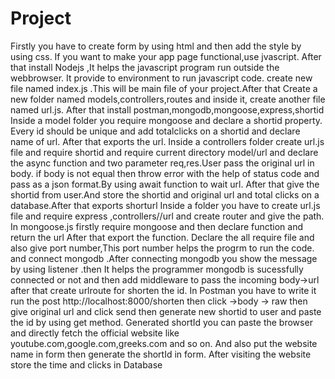 # Project
Firstly you have to create form by using html and then add the style by using css.
If you want to make your app page functional,use jvascript.
After that install Nodejs ,It helps the javascript program run outside the webbrowser.
It provide to environment to run javascript code.
create new file named index.js .This will be main file of your project.After that 
Create a new folder named models,controllers,routes and inside it, create another file named url.js.
After that install postman,mongodb,mongoose,express,shortid
Inside a model folder you require mongoose and declare a shortid property.
Every id should be unique and add totalclicks on a shortid and declare name of url.
After that exports the url.
Inside a controllers folder create url.js file and require shortid and require current directory model/url and declare the async function and two parameter req,res.User pass the original url in  body. if body is not equal then throw error with the help of status code and pass as a json format.By using await function to wait url.
After that give the shortid from user.And store the shortid and original url and total clicks on a database.After that exports shorturl
Inside a folder you have to create url.js file and require express ,controllers//url
and create router and give the path.
In mongoose.js firstly require mongoose and then declare function and return  the url
After that export the function.
Declare the all require file and also give port number,This port number helps the progrm to run the code. and connect mongodb .After connecting mongodb you show the message by using listener .then 
It helps the programmer mongodb is sucessfully connected or not
and then add middleware to pass the incoming body->url after that create urlroute for shorten the id.
 In Postman you have to write it run the post http://localhost:8000/shorten then click ->body -> raw
 then give original url and click send then generate new shortid to user and paste the id
 by using get method.
 Generated  shortId you can paste the browser and directly fetch the official website like youtube.com,google.com,greeks.com and so on. And also put the website name in form then generate the shortId in form.
 After visiting the website store the time and clicks in Database
 
 
 
 




 




